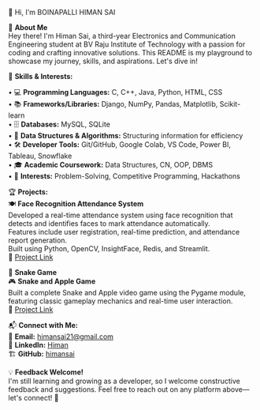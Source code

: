 👋 Hi, I'm BOINAPALLI HIMAN SAI

📌 **About Me**  
Hey there! I'm Himan Sai, a third-year Electronics and Communication Engineering student at BV Raju Institute of Technology with a passion for coding and crafting innovative solutions. This README is my playground to showcase my journey, skills, and aspirations. Let's dive in!


🚀 **Skills & Interests:**

• 💻 **Programming Languages:** C, C++, Java, Python, HTML, CSS  
• 📚 **Frameworks/Libraries:** Django, NumPy, Pandas, Matplotlib, Scikit-learn  
• 🗄️ **Databases:** MySQL, SQLite  
• 🧩 **Data Structures & Algorithms:** Structuring information for efficiency  
• 🛠️ **Developer Tools:** Git/GitHub, Google Colab, VS Code, Power BI, Tableau, Snowflake  
• 🎓 **Academic Coursework:** Data Structures, CN, OOP, DBMS  
• 🎯 **Interests:** Problem-Solving, Competitive Programming, Hackathons


🏆 **Projects:**  
🍽️ **Face Recognition Attendance System**  
Developed a real-time attendance system using face recognition that detects and identifies faces to mark attendance automatically.  
Features include user registration, real-time prediction, and attendance report generation.  
Built using Python, OpenCV, InsightFace, Redis, and Streamlit.  
🔗 [Project Link](https://github.com/himansai/attendance-system-ap.git)


🐍 **Snake Game**  
🎮 **Snake and Apple Game**  
Built a complete Snake and Apple video game using the Pygame module, featuring classic gameplay mechanics and real-time user interaction.  
🔗 [Project Link](https://github.com/himansai/Python_Project.git)
 

📬 **Connect with Me:**  
📧 **Email:** himansai21@gmail.com  
💼 **LinkedIn:** [Himan](#)    
🏗️ **GitHub:** [himansai](https://github.com/himansai)  

💡 **Feedback Welcome!**  
I'm still learning and growing as a developer, so I welcome constructive feedback and suggestions. Feel free to reach out on any platform above—let's connect! 🚀
